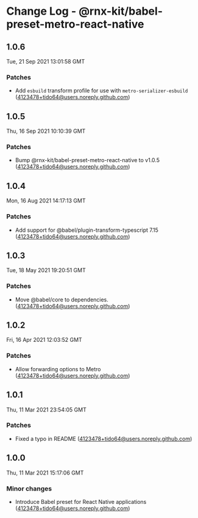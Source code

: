 # Change Log - @rnx-kit/babel-preset-metro-react-native

## 1.0.6

Tue, 21 Sep 2021 13:01:58 GMT

### Patches

- Add `esbuild` transform profile for use with `metro-serializer-esbuild` (4123478+tido64@users.noreply.github.com)

## 1.0.5

Thu, 16 Sep 2021 10:10:39 GMT

### Patches

- Bump @rnx-kit/babel-preset-metro-react-native to v1.0.5 (4123478+tido64@users.noreply.github.com)

## 1.0.4

Mon, 16 Aug 2021 14:17:13 GMT

### Patches

- Add support for @babel/plugin-transform-typescript 7.15 (4123478+tido64@users.noreply.github.com)

## 1.0.3

Tue, 18 May 2021 19:20:51 GMT

### Patches

- Move @babel/core to dependencies. (4123478+tido64@users.noreply.github.com)

## 1.0.2

Fri, 16 Apr 2021 12:03:52 GMT

### Patches

- Allow forwarding options to Metro (4123478+tido64@users.noreply.github.com)

## 1.0.1

Thu, 11 Mar 2021 23:54:05 GMT

### Patches

- Fixed a typo in README (4123478+tido64@users.noreply.github.com)

## 1.0.0

Thu, 11 Mar 2021 15:17:06 GMT

### Minor changes

- Introduce Babel preset for React Native applications (4123478+tido64@users.noreply.github.com)
